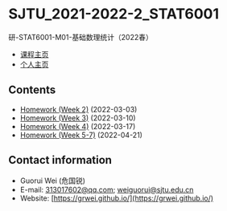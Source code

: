 # SJTU_2021-2022-2_STAT6001

研-STAT6001-M01-基础数理统计（2022春）

- [课程主页](https://grwei.github.io/SJTU_2021-2022-2_STAT6001)  
- [个人主页](https://grwei.github.io/)

## Contents

- [Homework (Week 2)](https://grwei.github.io/SJTU_2021-2022-2_STAT6001/) (2022-03-03)
- [Homework (Week 3)](https://grwei.github.io/SJTU_2021-2022-2_STAT6001/hw3_危国锐_120034910021.pdf) (2022-03-10)
- [Homework (Week 4)](https://grwei.github.io/SJTU_2021-2022-2_STAT6001/wk4_危国锐_120034910021.pdf) (2022-03-17)
- [Homework (Week 5-7)](https://grwei.github.io/SJTU_2021-2022-2_STAT6001/wk5-7_危国锐_120034910021.pdf) (2022-04-21)

## Contact information

- Guorui Wei (危国锐)
- E-mail: 313017602@qq.com; weiguorui@sjtu.edu.cn
- Website: [https://grwei.github.io/](https://grwei.github.io/)
